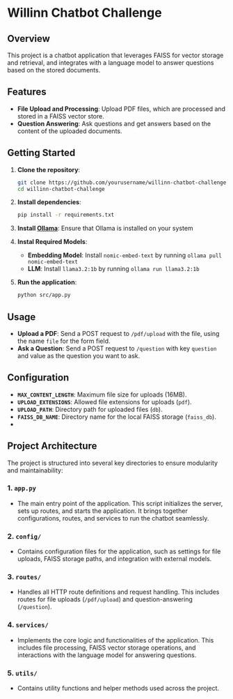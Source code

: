# Willinn Chatbot Challenge

## Overview

This project is a chatbot application that leverages FAISS for vector storage and retrieval, and integrates with a language model to answer questions based on the stored documents.

## Features

- **File Upload and Processing**: Upload PDF files, which are processed and stored in a FAISS vector store.
- **Question Answering**: Ask questions and get answers based on the content of the uploaded documents.


## Getting Started

1. **Clone the repository**:
    ```sh
    git clone https://github.com/yourusername/willinn-chatbot-challenge.git
    cd willinn-chatbot-challenge
    ```

2. **Install dependencies**:
    ```sh
    pip install -r requirements.txt
    ```

3. **Install [Ollama](https://ollama.com/)**:
   Ensure that Ollama is installed on your system

4. **Instal Required Models**:
    - **Embedding Model**: Install `nomic-embed-text` by running `ollama pull nomic-embed-text`
    - **LLM**: Install `llama3.2:1b` by running `ollama run llama3.2:1b`
5. **Run the application**:
    ```sh
    python src/app.py
    ```

## Usage

- **Upload a PDF**: Send a POST request to `/pdf/upload` with the file, using the name `file` for the form field.
- **Ask a Question**: Send a POST request to `/question` with key `question` and value as the question you want to ask.

## Configuration

- **`MAX_CONTENT_LENGTH`**: Maximum file size for uploads (16MB).
- **`UPLOAD_EXTENSIONS`**: Allowed file extensions for uploads (`pdf`).
- **`UPLOAD_PATH`**: Directory path for uploaded files (`db`).
- **`FAISS_DB_NAME`**: Directory name for the local FAISS storage (`faiss_db`).
- 
## Project Architecture

The project is structured into several key directories to ensure modularity and maintainability:

### 1. **`app.py`**
   - The main entry point of the application. This script initializes the server, sets up routes, and starts the application. It brings together configurations, routes, and services to run the chatbot seamlessly.

### 2. **`config/`**
   - Contains configuration files for the application, such as settings for file uploads, FAISS storage paths, and integration with external models.

### 3. **`routes/`**
   - Handles all HTTP route definitions and request handling. This includes routes for file uploads (`/pdf/upload`) and question-answering (`/question`).

### 4. **`services/`**
   - Implements the core logic and functionalities of the application. This includes file processing, FAISS vector storage operations, and interactions with the language model for answering questions.

### 5. **`utils/`**
   - Contains utility functions and helper methods used across the project.
